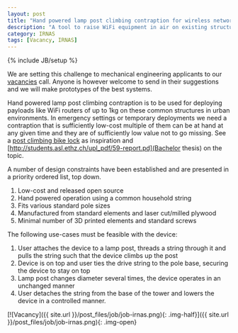 ```yaml
---
layout: post
title: "Hand powered lamp post climbing contraption for wireless network deployment"
description: "A tool to raise WiFi equipment in air on existing structures"
category: IRNAS
tags: [Vacancy, IRNAS]
---
```

{% include JB/setup %}

We are setting this challenge to mechanical engineering applicants to our [vacancies](http://irnas.eu/get-involved#vacancies) call. Anyone is however welcome to send in their suggestions and we will make prototypes of the best systems.

Hand powered lamp post climbing contraption is to be used for deploying payloads like WiFi routers of up to 1kg on these common structures in urban environments. In emergency settings or temporary deployments we need a contraption that is sufficiently low-cost multiple of them can be at hand at any given time and they are of sufficiently low value not to go missing. See a [post climbing bike lock](http://www.gizmag.com/pole-climbing-bike-lock/17093/) as inspiration and [http://students.asl.ethz.ch/upl_pdf/59-report.pd](Bachelor thesis) on the topic.

A number of design constraints have been established and are presented in a priority ordered list, top down. 

1. Low-cost and released open source
2. Hand powered operation using a common household string
3. Fits various standard pole sizes
3. Manufactured from standard elements and laser cut/milled plywood
4. Minimal number of 3D printed elements and standard screws

The following use-cases must be feasible with the device:

1. User attaches the device to a lamp post, threads a string through it and pulls the string such that the device climbs up the post
2. Device is on top and user ties the drive string to the pole base, securing the device to stay on top
3. Lamp post changes diameter several times, the device operates in an unchanged manner
4. User detaches the string from the base of the tower and lowers the device in a controlled manner.

[![Vacancy]({{ site.url }}/post_files/job/job-irnas.png){: .img-half}]({{ site.url }}/post_files/job/job-irnas.png){: .img-open}